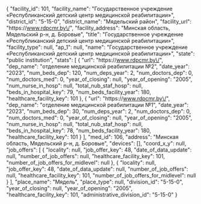{
    "facility_id": 101,
    "facility_name": "Государственное учреждение «Республиканский детский центр медицинской реабилитации»",
    "district_id": "5-15-0",
    "district_name": "Мядельский район",
    "facility_url": "https:\/\/www.rdpcmr.by\/",
    "facility_address": "Минская область, Мядельский р-н, д. Боровые",
    "title": "Государственное учреждение «Республиканский детский центр медицинской реабилитации»",
    "facility_type": null,
    "ap_1": null,
    "name": "Государственное учреждение «Республиканский детский центр медицинской реабилитации»",
    "state": "public institution",
    "stats": [
        {
            "url": "https:\/\/www.rdpcmr.by\/",
            "dep_name": "отделение медицинской реабилитации №2",
            "date_year": "2023",
            "num_beds_dep": 120,
            "num_deps_year": 2,
            "num_doctors_dep": 0,
            "num_doctors_med": 0,
            "year_of_closing": null,
            "year_of_opening": "2005",
            "num_nurse_in_hosp": null,
            "total_nub_staf_hosp": null,
            "beds_in_hospital_key": 79,
            "num_beds_facility_year": 180,
            "healthcare_facility_key": 101
        },
        {
            "url": "https:\/\/www.rdpcmr.by\/",
            "dep_name": "отделение медицинской реабилитации №1",
            "date_year": "2023",
            "num_beds_dep": 30,
            "num_deps_year": 2,
            "num_doctors_dep": 0,
            "num_doctors_med": 0,
            "year_of_closing": null,
            "year_of_opening": "2005",
            "num_nurse_in_hosp": null,
            "total_nub_staf_hosp": null,
            "beds_in_hospital_key": 78,
            "num_beds_facility_year": 180,
            "healthcare_facility_key": 101
        }
    ],
    "med_id": 106,
    "address": "Минская область, Мядельский р-н, д. Боровые",
    "devices": [],
    "coord_x_y": null,
    "job_offers": [
        {
            "locality": null,
            "job_offer_key": 48,
            "date_of_data_update": null,
            "number_of_job_offers": null,
            "healthcare_facility_key": 101,
            "number_of_job_offers_for_midlevel": null
        },
        {
            "locality": null,
            "job_offer_key": 48,
            "date_of_data_update": null,
            "number_of_job_offers": null,
            "healthcare_facility_key": 101,
            "number_of_job_offers_for_midlevel": null
        }
    ],
    "place_name": "Мядель",
    "place_type": null,
    "division_id": "5-15-0",
    "year_of_closing": null,
    "year_of_opening": "2005",
    "healthcare_facility_key": 101,
    "administrative_division_id": "5-15-0"
}